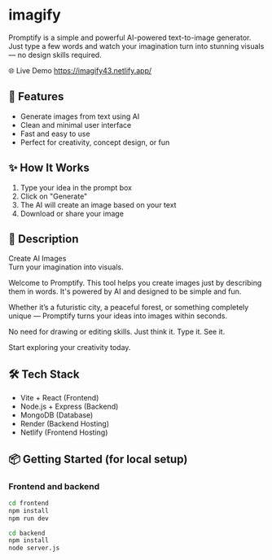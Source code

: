 # imagify

Promptify is a simple and powerful AI-powered text-to-image generator. Just type a few words and watch your imagination turn into stunning visuals — no design skills required.

🌐 Live Demo
https://imagify43.netlify.app/

## 🚀 Features

- Generate images from text using AI
- Clean and minimal user interface
- Fast and easy to use
- Perfect for creativity, concept design, or fun

## ✨ How It Works

1. Type your idea in the prompt box
2. Click on "Generate"
3. The AI will create an image based on your text
4. Download or share your image

## 🧾 Description

Create AI Images  
Turn your imagination into visuals.

Welcome to Promptify. This tool helps you create images just by describing them in words. It's powered by AI and designed to be simple and fun.

Whether it’s a futuristic city, a peaceful forest, or something completely unique — Promptify turns your ideas into images within seconds.

No need for drawing or editing skills. Just think it. Type it. See it.

Start exploring your creativity today.

## 🛠 Tech Stack

- Vite + React (Frontend)
- Node.js + Express (Backend)
- MongoDB (Database)
- Render (Backend Hosting)
- Netlify (Frontend Hosting)

## 📦 Getting Started (for local setup)

### Frontend and backend
```bash
cd frontend
npm install
npm run dev

cd backend
npm install
node server.js
